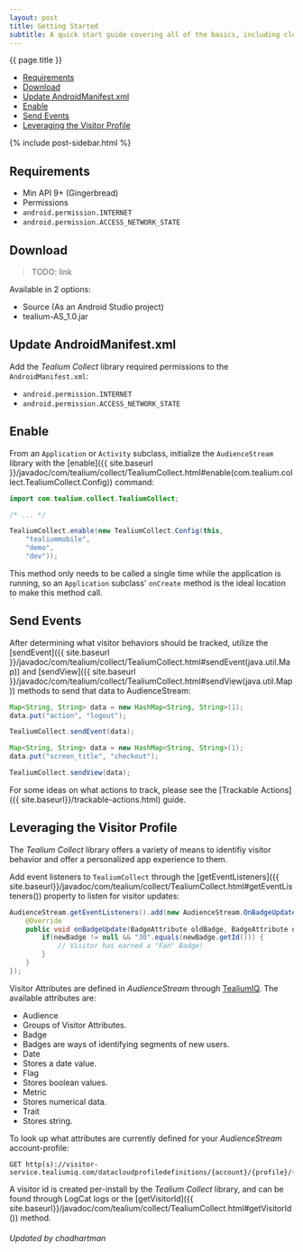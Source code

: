 ```yaml
---
layout: post
title: Getting Started
subtitle: A quick start guide covering all of the basics, including cloning a library, adding code to a project, linking frameworks, adding linker flags, and importing headers.
---
```

<!--more-->
 
<div class="sidebar">
    <div class="context_container pageNavigation_wrapper">
        <span class="context_title">{{ page.title }}</span>
        <ul class="pageNavigation">
            <li><a href="getting-started.html#requirements">Requirements</a></li>
            <li><a href="getting-started.html#download">Download</a></li>
            <li><a href="getting-started.html#android-manifest">Update AndroidManifest.xml</a></li>
            <li><a href="getting-started.html#enable">Enable</a></li>
            <li><a href="getting-started.html#send-events">Send Events</a></li>
            <li><a href="getting-started.html#visitor-profile">Leveraging the Visitor Profile</a></li>
        </ul>
    </div>
    {% include post-sidebar.html %}
</div>

## <span id="requirements"/>Requirements

* Min API 9+ (Gingerbread)
* Permissions
 * ```android.permission.INTERNET```
 * ```android.permission.ACCESS_NETWORK_STATE```  
 
## <span id="download"/>Download

> TODO: link

Available in 2 options: 

* Source (As an Android Studio project)
* tealium-AS_1.0.jar 

## <span id="android-manifest"/> Update AndroidManifest.xml

Add the *Tealium Collect* library required permissions to the ```AndroidManifest.xml```:

* ```android.permission.INTERNET```
* ```android.permission.ACCESS_NETWORK_STATE```

## <span id="enable"/>Enable

From an ```Application``` or ```Activity``` subclass, initialize the ```AudienceStream``` library with the [enable]({{ site.baseurl }}/javadoc/com/tealium/collect/TealiumCollect.html#enable(com.tealium.collect.TealiumCollect.Config)) command: 

```java
import com.tealium.collect.TealiumCollect;

/* ... */

TealiumCollect.enable(new TealiumCollect.Config(this, 
    "tealiummobile", 
    "demo", 
    "dev"));
```

This method only needs to be called a single time while the application is running, so an ```Application``` subclass' ```onCreate``` method is the ideal location to make this method call.

## <span id="send-events"/>Send Events

After determining what visitor behaviors should be tracked, utilize the [sendEvent]({{ site.baseurl }}/javadoc/com/tealium/collect/TealiumCollect.html#sendEvent(java.util.Map)) and [sendView]({{ site.baseurl }}/javadoc/com/tealium/collect/TealiumCollect.html#sendView(java.util.Map)) methods to send that data to AudienceStream: 

```java
Map<String, String> data = new HashMap<String, String>(1);
data.put("action", "logout");

TealiumCollect.sendEvent(data);
```

```java
Map<String, String> data = new HashMap<String, String>(1);
data.put("screen_title", "checkout");

TealiumCollect.sendView(data);
```

For some ideas on what actions to track, please see the [Trackable Actions]({{ site.baseurl}}/trackable-actions.html) guide.

## <span id="visitor-profile"/>Leveraging the Visitor Profile

The *Tealium Collect* library offers a variety of means to identifiy visitor behavior and offer a personalized app experience to them.  

Add event listeners to ```TealiumCollect``` through the [getEventListeners]({{ site.baseurl}}/javadoc/com/tealium/collect/TealiumCollect.html#getEventListeners()) property to listen for visitor updates: 

```java
AudienceStream.getEventListeners().add(new AudienceStream.OnBadgeUpdateListener() {
    @Override
    public void onBadgeUpdate(BadgeAttribute oldBadge, BadgeAttribute newBadge) {
        if(newBadge != null && "30".equals(newBadge.getId())) {
            // Visitor has earned a "Fan" Badge!
        }
    }   
});
```   
 
Visitor Attributes are defined in *AudienceStream* through [TealiumIQ](https://my.tealiumiq.com). The available attributes are:  
 
* Audience
 * Groups of Visitor Attributes.
* Badge
 * Badges are ways of identifying segments of new users.
* Date
 * Stores a date value.
* Flag
 * Stores boolean values.
* Metric
 * Stores numerical data.
* Trait
 * Stores string. 

To look up what attributes are currently defined for your *AudienceStream* account-profile: 

```
GET http(s)://visitor-service.tealiumiq.com/datacloudprofiledefinitions/{account}/{profile}/{visitor_id}
``` 

A visitor id is created per-install by the *Tealium Collect* library, and can be found through LogCat logs or the [getVisitorId]({{ site.baseurl}}/javadoc/com/tealium/collect/TealiumCollect.html#getVisitorId()) method.

###### Updated by chadhartman
